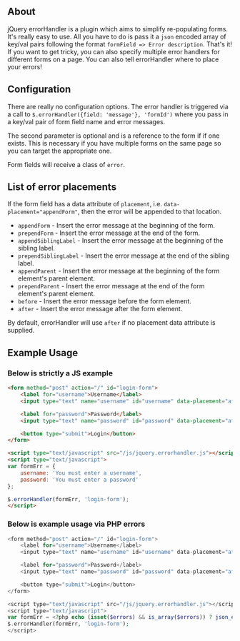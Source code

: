 ## About ##

jQuery errorHandler is a plugin which aims to simplify re-populating forms. It's really easy to use. All you have to do is pass it a `json` encoded array of key/val pairs following the format `formField => Error description`.
That's it! If you want to get tricky, you can also specify multiple error handlers for different forms on a page. You can also tell errorHandler where to place your errors!

## Configuration ##

There are really no configuration options. The error handler is triggered via a call to `$.errorHandler({field: 'message'}, 'formId')` where you pass in a key/val pair of form field name and error messages.

The second parameter is optional and is a reference to the form if if one exists. This is necessary if you have multiple forms on the same page so you can target the appropriate one.

Form fields will receive a class of `error`. 

## List of error placements ##

If the form field has a data attribute of `placement`, i.e. `data-placement="appendForm"`, then the error will be appended to that location.

 * `appendForm` - Insert the error message at the beginning of the form.
 * `prependForm` - Insert the error message at the end of the form.
 * `appendSiblingLabel` - Insert the error message at the beginning of the sibling label.
 * `prependSiblingLabel` - Insert the error message at the end of the sibling label.
 * `appendParent` - Insert the error message at the beginning of the form element's parent element.
 * `prependParent` - Insert the error message at the end of the form element's parent element.
 * `before` - Insert the error message before the form element.
 * `after` - Insert the error message after the form element.

By default, errorHandler will use `after` if no placement data attribute is supplied.

## Example Usage ##

### Below is strictly a JS example ###

```html
<form method="post" action="/" id="login-form">
    <label for="username">Username</label>
    <input type="text" name="username" id="username" data-placement="after" />

    <label for="password">Password</label>
    <input type="text" name="password" id="password" data-placement="after" />

    <button type="submit">Login</button>
</form>

<script type="text/javascript" src="/js/jquery.errorhandler.js"></script>
<script type="text/javascript">
var formErr = {
    username: 'You must enter a username',
    password: 'You must enter a password'
};

$.errorHandler(formErr, 'login-form');
</script>
```

### Below is example usage via PHP errors ###


```php
<form method="post" action="/" id="login-form">
    <label for="username">Username</label>
    <input type="text" name="username" id="username" data-placement="after" />

    <label for="password">Password</label>
    <input type="text" name="password" id="password" data-placement="after" />

    <button type="submit">Login</button>
</form>

<script type="text/javascript" src="/js/jquery.errorhandler.js"></script>
<script type="text/javascript">
var formErr = <?php echo (isset($errors) && is_array($errors)) ? json_encode($this->errors) : '{}'; ?>;
$.errorHandler(formErr, 'login-form');
</script>
```
